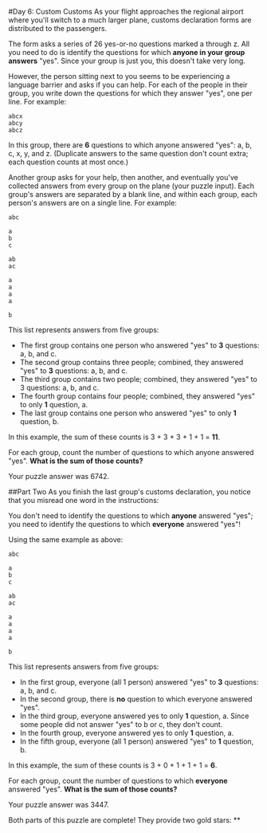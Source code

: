 #Day 6: Custom Customs
As your flight approaches the regional airport where you'll switch to a much larger plane, customs declaration forms 
are distributed to the passengers.

The form asks a series of 26 yes-or-no questions marked a through z. All you need to do is identify the questions for 
which **anyone in your group answers** "yes". Since your group is just you, this doesn't take very long.

However, the person sitting next to you seems to be experiencing a language barrier and asks if you can help. For each 
of the people in their group, you write down the questions for which they answer "yes", one per line. For example:
```
abcx
abcy
abcz
```
In this group, there are **6** questions to which anyone answered "yes": a, b, c, x, y, and z. (Duplicate answers to 
the same question don't count extra; each question counts at most once.)

Another group asks for your help, then another, and eventually you've collected answers from every group on the plane 
(your puzzle input). Each group's answers are separated by a blank line, and within each group, each person's answers 
are on a single line. For example:
```
abc

a
b
c

ab
ac

a
a
a
a

b
```
This list represents answers from five groups:

* The first group contains one person who answered "yes" to **3** questions: a, b, and c.
* The second group contains three people; combined, they answered "yes" to **3** questions: a, b, and c.
* The third group contains two people; combined, they answered "yes" to 3 questions: a, b, and c.
* The fourth group contains four people; combined, they answered "yes" to only **1** question, a.
* The last group contains one person who answered "yes" to only **1** question, b.

In this example, the sum of these counts is 3 + 3 + 3 + 1 + 1 = **11**.

For each group, count the number of questions to which anyone answered "yes". **What is the sum of those counts?**

Your puzzle answer was 6742.

##Part Two
As you finish the last group's customs declaration, you notice that you misread one word in the instructions:

You don't need to identify the questions to which **anyone** answered "yes"; you need to identify the questions to 
which **everyone** answered "yes"!

Using the same example as above:
```
abc

a
b
c

ab
ac

a
a
a
a

b
```
This list represents answers from five groups:

* In the first group, everyone (all 1 person) answered "yes" to **3** questions: a, b, and c.
* In the second group, there is **no** question to which everyone answered "yes".
* In the third group, everyone answered yes to only **1** question, a. Since some people did not answer "yes" to b or 
c, they don't count.
* In the fourth group, everyone answered yes to only **1** question, a.
* In the fifth group, everyone (all 1 person) answered "yes" to **1** question, b.

In this example, the sum of these counts is 3 + 0 + 1 + 1 + 1 = **6**.

For each group, count the number of questions to which **everyone** answered "yes". **What is the sum of those counts?**

Your puzzle answer was 3447.

Both parts of this puzzle are complete! They provide two gold stars: **